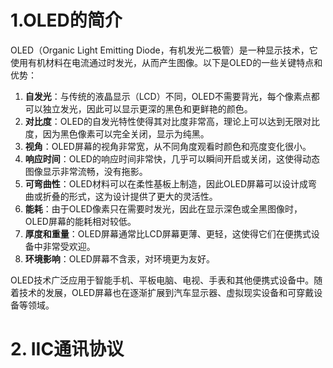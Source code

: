 # 1.OLED的简介

OLED（Organic Light Emitting Diode，有机发光二极管）是一种显示技术，它使用有机材料在电流通过时发光，从而产生图像。以下是OLED的一些关键特点和优势：

1. **自发光**：与传统的液晶显示（LCD）不同，OLED不需要背光，每个像素点都可以独立发光，因此可以显示更深的黑色和更鲜艳的颜色。
2. **对比度**：OLED的自发光特性使得其对比度非常高，理论上可以达到无限对比度，因为黑色像素可以完全关闭，显示为纯黑。
3. **视角**：OLED屏幕的视角非常宽，从不同角度观看时颜色和亮度变化很小。
4. **响应时间**：OLED的响应时间非常快，几乎可以瞬间开启或关闭，这使得动态图像显示非常流畅，没有拖影。
5. **可弯曲性**：OLED材料可以在柔性基板上制造，因此OLED屏幕可以设计成弯曲或折叠的形式，这为设计提供了更大的灵活性。
6. **能耗**：由于OLED像素只在需要时发光，因此在显示深色或全黑图像时，OLED屏幕的能耗相对较低。
7. **厚度和重量**：OLED屏幕通常比LCD屏幕更薄、更轻，这使得它们在便携式设备中非常受欢迎。
8. **环境影响**：OLED屏幕不含汞，对环境更为友好。

OLED技术广泛应用于智能手机、平板电脑、电视、手表和其他便携式设备中。随着技术的发展，OLED屏幕也在逐渐扩展到汽车显示器、虚拟现实设备和可穿戴设备等领域。

# 2. IIC通讯协议

